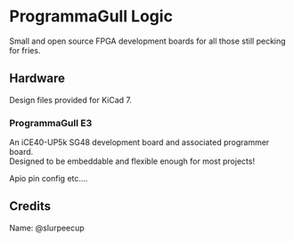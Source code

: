 # ProgrammaGull Logic
Small and open source FPGA development boards for all those still pecking for fries.  
  

## Hardware
Design files provided for KiCad 7.
  


### ProgrammaGull E3
An iCE40-UP5k SG48 development board and associated programmer board.  
Designed to be embeddable and flexible enough for most projects!  
  
Apio pin config etc....

  




## Credits
Name: @slurpeecup